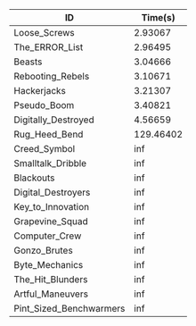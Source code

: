 |ID|Time(s)|
|-|-|
|Loose_Screws|2.93067|
|The_ERROR_List|2.96495|
|Beasts|3.04666|
|Rebooting_Rebels|3.10671|
|Hackerjacks|3.21307|
|Pseudo_Boom|3.40821|
|Digitally_Destroyed|4.56659|
|Rug_Heed_Bend|129.46402|
|Creed_Symbol|inf|
|Smalltalk_Dribble|inf|
|Blackouts|inf|
|Digital_Destroyers|inf|
|Key_to_Innovation|inf|
|Grapevine_Squad|inf|
|Computer_Crew|inf|
|Gonzo_Brutes|inf|
|Byte_Mechanics|inf|
|The_Hit_Blunders|inf|
|Artful_Maneuvers|inf|
|Pint_Sized_Benchwarmers|inf|
